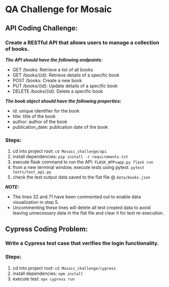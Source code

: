 # QA Challenge for Mosaic

## API Coding Challenge:
### Create a RESTful API that allows users to manage a collection of books.

***The API should have the following endpoints:***

- GET /books: Retrieve a list of all books
- GET /books/{id}: Retrieve details of a specific book
- POST /books: Create a new book
- PUT /books/{id}: Update details of a specific book
- DELETE /books/{id}: Delete a specific book

***The book object should have the following properties:***

- id: unique identifier for the book
- title: title of the book
- author: author of the book
- publication_date: publication date of the book


### Steps:

1. cd into project root: `cd Mosaic_challenge/api`
2. install dependencies: `pip install -r requirements.txt`
3. execute flask command to run the API: `FLASK_APP=app.py flask run`
4. from a new terminal window, execute tests using pytest: `pytest tests/test_api.py`
5. check the test output data saved to the flat file @ `data/books.json`

***NOTE:*** 
- The lines 32 and 71 have been commented out to enable data visualization in step 5. 
- Uncommenting these lines will delete all test created data to avoid leaving unnecessary data in the flat file and clear it for test re-execution.


## Cypress Coding Problem: 
### Write a Cypress test case that verifies the login functionality.

### Steps:

1. cd into project root: `cd Mosaic_challenge/cypress`
2. install dependencies: `npm install`
3. execute test: `npx cypress run`
